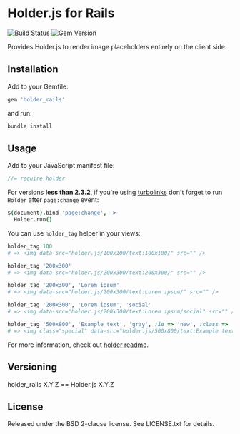 # Holder.js for Rails

[![Build Status](https://img.shields.io/travis/NARKOZ/holder_rails.svg?style=flat)](https://travis-ci.org/NARKOZ/holder_rails)
[![Gem Version](https://img.shields.io/gem/v/holder_rails.svg?style=flat)](https://rubygems.org/gems/holder_rails)

Provides Holder.js to render image placeholders entirely on the client side.

## Installation

Add to your Gemfile:

```ruby
gem 'holder_rails'
```

and run:

```sh
bundle install
```

## Usage

Add to your JavaScript manifest file:

```js
//= require holder
```

For versions **less than 2.3.2**, if you're using [turbolinks](https://github.com/rails/turbolinks)
don't forget to run `Holder` after `page:change` event:

```coffee
$(document).bind 'page:change', ->
  Holder.run()
```

You can use `holder_tag` helper in your views:

```ruby
holder_tag 100
# => <img data-src="holder.js/100x100/text:100x100/" src="" />

holder_tag '200x300'
# => <img data-src="holder.js/200x300/text:200x300/" src="" />

holder_tag '200x300', 'Lorem ipsum'
# => <img data-src="holder.js/200x300/text:Lorem ipsum/" src="" />

holder_tag '200x300', 'Lorem ipsum', 'social'
# => <img data-src="holder.js/200x300/text:Lorem ipsum/social" src="" />

holder_tag '500x800', 'Example text', 'gray', :id => 'new', :class => 'special'
# => <img class="special" data-src="holder.js/500x800/text:Example text/gray" id="new" src="" />
```

For more information, check out [holder readme](https://github.com/imsky/holder#readme).

## Versioning

holder_rails X.Y.Z == Holder.js X.Y.Z

## License

Released under the BSD 2-clause license. See LICENSE.txt for details.
